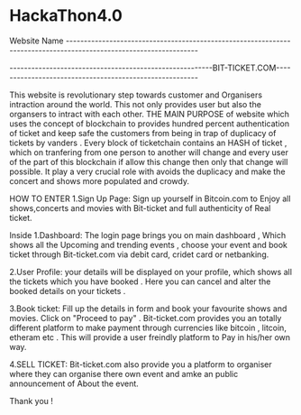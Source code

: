 # HackaThon4.0
Website Name ------------------------------------------------------------------------------------------------------------------

 --------------------------------------------------------BIT-TICKET.COM--------------------------------------------------------

This website is revolutionary step towards customer and Organisers intraction around the world. This not only provides user but also the organsers to intract with each other. 
THE MAIN PURPOSE of website which uses the concept of blockchain to provides hundred percent authentication of ticket and keep safe the customers from being in trap of duplicacy of tickets by vanders .
Every block of ticketchain contains an HASH of ticket , which on tranfering from one person to another will change and every user of the part of this blockchain if allow this change then only that change will possible.
It play a very crucial role with avoids the duplicacy and make the concert and shows more populated and crowdy.  

HOW TO ENTER 
1.Sign Up Page:
Sign up yourself in Bitcoin.com to Enjoy all shows,concerts and movies with Bit-ticket and full authenticity of Real ticket.


Inside 
1.Dashboard:
The login page brings you on  main dashboard , Which shows all the Upcoming and trending events , choose your event and book ticket through Bit-ticket.com via debit card, cridet card or netbanking. 

2.User Profile:
your details will be displayed on your profile, which shows all the tickets which you have booked . Here you can cancel and alter the booked details on your tickets .

3.Book ticket:
Fill up the details in form and book your favourite shows and movies. Click on "Proceed to pay" . Bit-ticket.com provides you an totally different platform to make payment through currencies like bitcoin , litcoin, etheram etc . This will provide a user freindly platform to Pay in his/her own way.

4.SELL TICKET:
Bit-ticket.com also provide you a platform to organiser where they can organise there own event and amke an public announcement of About the event.


Thank you !

